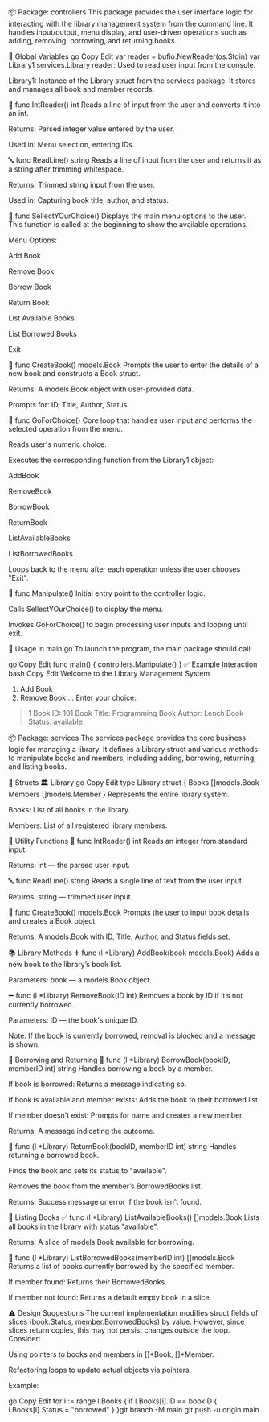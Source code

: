 📦 Package: controllers
This package provides the user interface logic for interacting with the library management system from the command line. It handles input/output, menu display, and user-driven operations such as adding, removing, borrowing, and returning books.

🔧 Global Variables
go
Copy
Edit
var reader = bufio.NewReader(os.Stdin)
var Library1 services.Library
reader: Used to read user input from the console.

Library1: Instance of the Library struct from the services package. It stores and manages all book and member records.

🔢 func IntReader() int
Reads a line of input from the user and converts it into an int.

Returns: Parsed integer value entered by the user.

Used in: Menu selection, entering IDs.

🔤 func ReadLine() string
Reads a line of input from the user and returns it as a string after trimming whitespace.

Returns: Trimmed string input from the user.

Used in: Capturing book title, author, and status.

🧾 func SellectYOurChoice()
Displays the main menu options to the user. This function is called at the beginning to show the available operations.

Menu Options:

Add Book

Remove Book

Borrow Book

Return Book

List Available Books

List Borrowed Books

Exit

📖 func CreateBook() models.Book
Prompts the user to enter the details of a new book and constructs a Book struct.

Returns: A models.Book object with user-provided data.

Prompts for: ID, Title, Author, Status.

🔁 func GoForChoice()
Core loop that handles user input and performs the selected operation from the menu.

Reads user's numeric choice.

Executes the corresponding function from the Library1 object:

AddBook

RemoveBook

BorrowBook

ReturnBook

ListAvailableBooks

ListBorrowedBooks

Loops back to the menu after each operation unless the user chooses "Exit".

🧠 func Manipulate()
Initial entry point to the controller logic.

Calls SellectYOurChoice() to display the menu.

Invokes GoForChoice() to begin processing user inputs and looping until exit.

📌 Usage in main.go
To launch the program, the main package should call:

go
Copy
Edit
func main() {
    controllers.Manipulate()
}
✅ Example Interaction
bash
Copy
Edit
Welcome to the Library Management System
1. Add Book
2. Remove Book
...
Enter your choice:
> 1
Book ID:
> 101
Book Title:
> Programming
Book Author:
> Lench
Book Status:
> available

📦 Package: services
The services package provides the core business logic for managing a library. It defines a Library struct and various methods to manipulate books and members, including adding, borrowing, returning, and listing books.

🧱 Structs
🏛️ Library
go
Copy
Edit
type Library struct {
    Books   []models.Book
    Members []models.Member
}
Represents the entire library system.

Books: List of all books in the library.

Members: List of all registered library members.

🧩 Utility Functions
🔢 func IntReader() int
Reads an integer from standard input.

Returns: int — the parsed user input.

🔤 func ReadLine() string
Reads a single line of text from the user input.

Returns: string — trimmed user input.

📘 func CreateBook() models.Book
Prompts the user to input book details and creates a Book object.

Returns: A models.Book with ID, Title, Author, and Status fields set.

📚 Library Methods
➕ func (l *Library) AddBook(book models.Book)
Adds a new book to the library’s book list.

Parameters: book — a models.Book object.

➖ func (l *Library) RemoveBook(ID int)
Removes a book by ID if it’s not currently borrowed.

Parameters: ID — the book's unique ID.

Note: If the book is currently borrowed, removal is blocked and a message is shown.

🔄 Borrowing and Returning
📖 func (l *Library) BorrowBook(bookID, memberID int) string
Handles borrowing a book by a member.

If book is borrowed: Returns a message indicating so.

If book is available and member exists: Adds the book to their borrowed list.

If member doesn't exist: Prompts for name and creates a new member.

Returns: A message indicating the outcome.

📗 func (l *Library) ReturnBook(bookID, memberID int) string
Handles returning a borrowed book.

Finds the book and sets its status to "available".

Removes the book from the member’s BorrowedBooks list.

Returns: Success message or error if the book isn’t found.

📃 Listing Books
✅ func (l *Library) ListAvailableBooks() []models.Book
Lists all books in the library with status "available".

Returns: A slice of models.Book available for borrowing.

📕 func (l *Library) ListBorrowedBooks(memberID int) []models.Book
Returns a list of books currently borrowed by the specified member.

If member found: Returns their BorrowedBooks.

If member not found: Returns a default empty book in a slice.

⚠️ Design Suggestions
The current implementation modifies struct fields of slices (book.Status, member.BorrowedBooks) by value. However, since slices return copies, this may not persist changes outside the loop. Consider:

Using pointers to books and members in []*Book, []*Member.

Refactoring loops to update actual objects via pointers.

Example:

go
Copy
Edit
for i := range l.Books {
    if l.Books[i].ID == bookID {
        l.Books[i].Status = "borrowed"
    }
}git branch -M main
git push -u origin main
